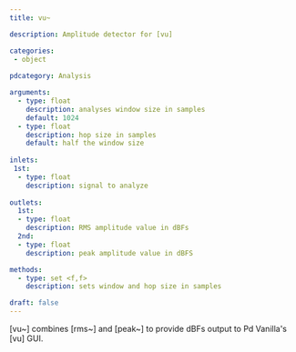 ```yaml
---
title: vu~

description: Amplitude detector for [vu]

categories:
 - object
 
pdcategory: Analysis

arguments:
  - type: float
    description: analyses window size in samples
    default: 1024
  - type: float
    description: hop size in samples 
    default: half the window size
  
inlets:
 1st:
  - type: float
    description: signal to analyze
    
outlets:
  1st:
  - type: float
    description: RMS amplitude value in dBFs
  2nd:
  - type: float
    description: peak amplitude value in dBFS

methods: 
  - type: set <f,f>
    description: sets window and hop size in samples

draft: false
---
```


[vu~] combines [rms~] and [peak~] to provide dBFs output to Pd Vanilla's [vu] GUI.